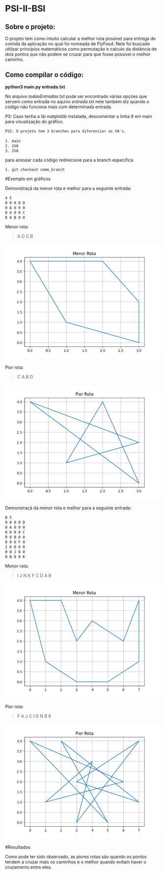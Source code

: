 # PSI-II-BSI

Sobre o projeto:
-
O projeto tem como intuito calcular a melhor rota possível para entrega de comida da aplicação 
no qual foi nomeada de FlyFood. Nele foi buscado utilizar princípios matemáticos como permutação
e calculo da distância de dois pontos que não podem se cruzar para que fosse possível o melhor caminho.

Como compilar o código:
-
**python3 main.py entrada.txt** 

No arquivo *todasEntradas.txt* pode ser encontrado várias opções que servem como entrada
no aquivo *entrada.txt* nele também diz quando o código não funciona mais com determinada entrada.

PS: Caso tenha a lib matplotlib instalada, descomentar a linha 9 em main para visualização do gráfico.

    PS2: O projeto tem 3 branches para diferenciar as VA's. 

    1. main
    2. 1VA
    3. 2VA

para acessar cada código redirecione para a branch específica

    1. git checkout nome_branch


#Exemplo em gráficos

Demonstraçã da menor rota e melhor para a seguinte entrada:
```
4 5
0 0 0 0 D
0 A 0 0 0
0 0 0 0 C
R 0 B 0 0
```
Menor rota:
> A D C B

![Project Flow](graficos/exemplo1MelhorRota.png)

Pior rota:
> C A B D 

![Project Flow](graficos/exemplo1PiorRota.png)

Demonstraçã da menor rota e melhor para a seguinte entrada:
```
8 5
0 0 0 0 D
0 A 0 0 0
0 0 0 0 C
R 0 B 0 0
0 0 0 F 0
I 0 0 0 0
0 0 J 0 0
0 N 0 0 K
```

Menor rota: 
> I J N K F C D A B 

![Project Flow](graficos/exemplo2MelhorRota.png)

Pior rota:
> F A J C I D N B K 

![Project Flow](graficos/exemplo2PiorRota.png)


#Resultados

Como pode ter sido observado, as piores rotas são quando os pontos tendem a cruzar mais os caminhos
e o melhor quando evitam haver o cruzamento entre eles. 

